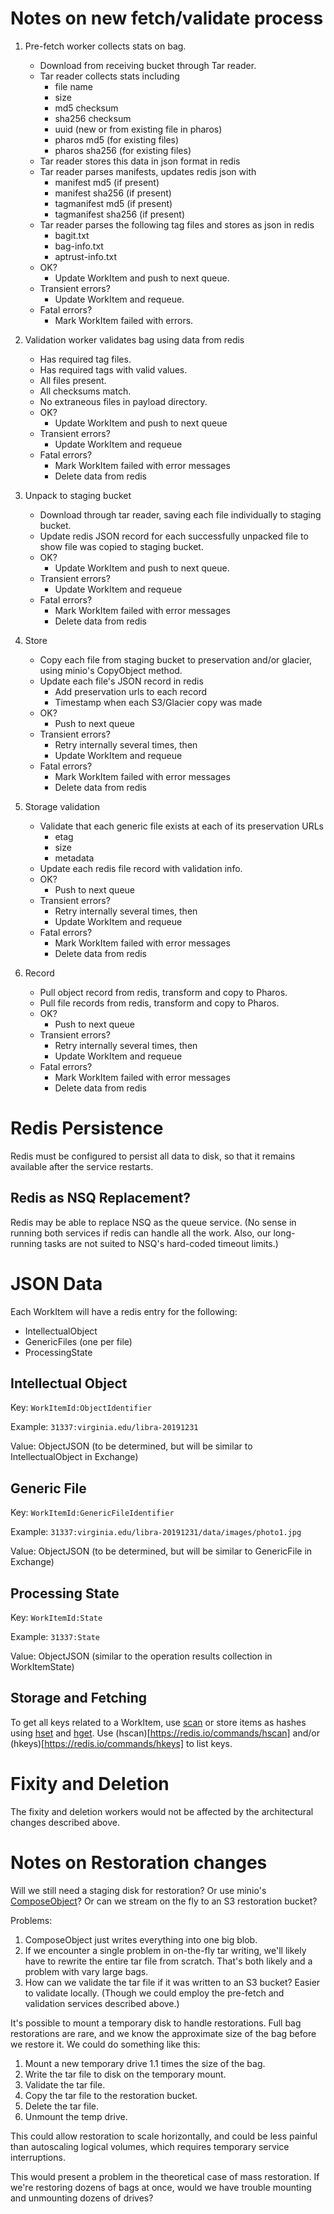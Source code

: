 # Notes on new fetch/validate process

1. Pre-fetch worker collects stats on bag.
   - Download from receiving bucket through Tar reader.
   - Tar reader collects stats including
       - file name
       - size
       - md5 checksum
       - sha256 checksum
       - uuid (new or from existing file in pharos)
       - pharos md5 (for existing files)
       - pharos sha256 (for existing files)
   - Tar reader stores this data in json format in redis
   - Tar reader parses manifests, updates redis json with
       - manifest md5 (if present)
       - manifest sha256 (if present)
       - tagmanifest md5 (if present)
       - tagmanifest sha256 (if present)
   - Tar reader parses the following tag files and stores as json in redis
       - bagit.txt
       - bag-info.txt
       - aptrust-info.txt
   - OK?
       - Update WorkItem and push to next queue.
   - Transient errors?
       - Update WorkItem and requeue.
   - Fatal errors?
       - Mark WorkItem failed with errors.

2. Validation worker validates bag using data from redis
   - Has required tag files.
   - Has required tags with valid values.
   - All files present.
   - All checksums match.
   - No extraneous files in payload directory.
   - OK?
       - Update WorkItem and push to next queue
   - Transient errors?
       - Update WorkItem and requeue
   - Fatal errors?
       - Mark WorkItem failed with error messages
       - Delete data from redis

3. Unpack to staging bucket
   - Download through tar reader, saving each file individually to staging bucket.
   - Update redis JSON record for each successfully unpacked file to show file
     was copied to staging bucket.
   - OK?
       - Update WorkItem and push to next queue.
   - Transient errors?
       - Update WorkItem and requeue
   - Fatal errors?
       - Mark WorkItem failed with error messages
       - Delete data from redis

4. Store
   - Copy each file from staging bucket to preservation and/or glacier, using
     minio's CopyObject method.
   - Update each file's JSON record in redis
       - Add preservation urls to each record
       - Timestamp when each S3/Glacier copy was made
   - OK?
       - Push to next queue
   - Transient errors?
       - Retry internally several times, then
       - Update WorkItem and requeue
   - Fatal errors?
       - Mark WorkItem failed with error messages
       - Delete data from redis

5. Storage validation
   - Validate that each generic file exists at each of its preservation URLs
       - etag
       - size
       - metadata
   - Update each redis file record with validation info.
   - OK?
       - Push to next queue
   - Transient errors?
       - Retry internally several times, then
       - Update WorkItem and requeue
   - Fatal errors?
       - Mark WorkItem failed with error messages
       - Delete data from redis

6. Record
   - Pull object record from redis, transform and copy to Pharos.
   - Pull file records from redis, transform and copy to Pharos.
   - OK?
       - Push to next queue
   - Transient errors?
       - Retry internally several times, then
       - Update WorkItem and requeue
   - Fatal errors?
       - Mark WorkItem failed with error messages
       - Delete data from redis

# Redis Persistence

Redis must be configured to persist all data to disk, so that it remains available
after the service restarts.

## Redis as NSQ Replacement?

Redis may be able to replace NSQ as the queue service. (No sense in running both
services if redis can handle all the work. Also, our long-running tasks are not
suited to NSQ's hard-coded timeout limits.)

# JSON Data

Each WorkItem will have a redis entry for the following:

- IntellectualObject
- GenericFiles (one per file)
- ProcessingState

## Intellectual Object

Key: `WorkItemId:ObjectIdentifier`

Example: `31337:virginia.edu/libra-20191231`

Value: ObjectJSON (to be determined, but will be similar to IntellectualObject in Exchange)

## Generic File

Key: `WorkItemId:GenericFileIdentifier`

Example: `31337:virginia.edu/libra-20191231/data/images/photo1.jpg`

Value: ObjectJSON (to be determined, but will be similar to GenericFile in Exchange)

## Processing State

Key: `WorkItemId:State`

Example: `31337:State`

Value: ObjectJSON (similar to the operation results collection in WorkItemState)

## Storage and Fetching

To get all keys related to a WorkItem, use [scan](https://redis.io/commands/scan) or store items as hashes using [hset](https://redis.io/commands/hset) and [hget](https://redis.io/commands/hget). Use (hscan)[https://redis.io/commands/hscan] and/or (hkeys)[https://redis.io/commands/hkeys] to list keys.

# Fixity and Deletion

The fixity and deletion workers would not be affected by the architectural changes described above.

# Notes on Restoration changes

Will we still need a staging disk for restoration? Or use minio's [ComposeObject](https://docs.min.io/docs/golang-client-api-reference.html#ComposeObject)? Or can we stream on the fly to an S3 restoration bucket?

Problems:

1. ComposeObject just writes everything into one big blob.
2. If we encounter a single problem in on-the-fly tar writing, we'll likely have to rewrite the entire tar file from scratch. That's both likely and a problem with vary large bags.
3. How can we validate the tar file if it was written to an S3 bucket? Easier to validate locally. (Though we could employ the pre-fetch and validation services described above.)

It's possible to mount a temporary disk to handle restorations. Full bag restorations are rare, and we know the approximate size of the bag before we restore it. We could do something like this:

1. Mount a new temporary drive 1.1 times the size of the bag.
2. Write the tar file to disk on the temporary mount.
3. Validate the tar file.
4. Copy the tar file to the restoration bucket.
5. Delete the tar file.
6. Unmount the temp drive.

This could allow restoration to scale horizontally, and could be less painful than autoscaling logical volumes, which requires temporary service interruptions.

This would present a problem in the theoretical case of mass restoration. If we're restoring dozens of bags at once, would we have trouble mounting and unmounting dozens of drives?